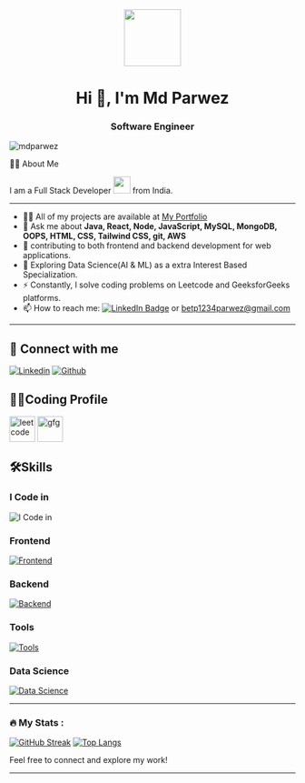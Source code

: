 <div id="header" align="center">
  <img src="https://media.giphy.com/media/M9gbBd9nbDrOTu1Mqx/giphy.gif" width="100"/>
</div>
<h1 align="center">Hi 👋, I'm Md Parwez</h1>
<h3 align="center">Software Engineer</h3>
<p align="left"> <img src="https://komarev.com/ghpvc/?username=mdparwez&label=Profile%20views&color=0e75b6&style=flat" alt="mdparwez" /> </p>


 :woman_technologist: About Me

I am a Full Stack Developer <img src="https://media.giphy.com/media/WUlplcMpOCEmTGBtBW/giphy.gif" width="30"> from India.

---

- 👨‍💻 All of my projects are available at [My Portfolio](https://mdparwez-portfolio.vercel.app/)
- 💬 Ask me about **Java, React, Node, JavaScript, MySQL, MongoDB, OOPS, HTML, CSS, Tailwind CSS, git, AWS**
- :telescope: contributing to both frontend and backend development for web applications.
- :seedling: Exploring Data Science(AI & ML) as a extra Interest Based Specialization.
- :zap: Constantly, I solve coding problems on Leetcode and GeeksforGeeks platforms.
- :mailbox: How to reach me: [![LinkedIn Badge](https://img.shields.io/badge/-parwez-blue?style=flat&logo=Linkedin&logoColor=white)](https://www.linkedin.com/in/md-parwez-3a44871b7/) or betp1234parwez@gmail.com

---


## 🚀 Connect with me
[![Linkedin](https://skillicons.dev/icons?i=linkedin)](https://www.linkedin.com/in/md-parwez-3a44871b7)
[![Github](https://skillicons.dev/icons?i=github)](https://github.com/MdParwez)

## 👨‍💻Coding Profile
<a href="https://leetcode.com/imparwez/" target="blank"><img align="center" src="https://firebasestorage.googleapis.com/v0/b/storage-2a9f1.appspot.com/o/github-readme-img%2F6.svg?alt=media&token=2e74ad55-57f2-40aa-adff-c46ea7a8b4c5" alt="leetcode" height="45" width="45" /></a>
<a href="https://auth.geeksforgeeks.org/user/imparwez/" target="blank"><img align="center" src="https://firebasestorage.googleapis.com/v0/b/storage-2a9f1.appspot.com/o/github-readme-img%2F5.svg?alt=media&token=dcf0a6d1-d72b-4716-b119-5db5e169480c" alt="gfg" height="45" width="45" /></a>

## 🛠️Skills
### I Code in

![I Code in](https://skillicons.dev/icons?i=c,cpp,python,java,kotlin,js)

### Frontend
[![Frontend](https://skillicons.dev/icons?i=html,css,bootstrap,tailwind,js,ts,react,redux,angular,figma)](https://github.com/MdParwez)

### Backend
[![Backend](https://skillicons.dev/icons?i=nodejs,express,mongo,mysql,firebase,aws,gcp)](https://github.com/MdParwez)

### Tools
[![Tools](https://skillicons.dev/icons?i=git,github,linux,androidstudio,docker,vscode,idea,md,ps)](https://github.com/MdParwez)

### Data Science
[![Data Science](https://skillicons.dev/icons?i=python,r,tensorflow,pytorch,keras,numpy,pandas,matplotlib,seaborn,scikit-learn)](https://github.com/MdParwez)

---

### :fire: My Stats :
[![GitHub Streak](http://github-readme-streak-stats.herokuapp.com?user=MdParwez&theme=dark&background=000000)](https://git.io/streak-stats)
[![Top Langs](https://github-readme-stats.vercel.app/api/top-langs/?username=MdParwez&layout=compact&theme=vision-friendly-dark)](https://github.com/anuraghazra/github-readme-stats)

Feel free to connect and explore my work!
<hr>



